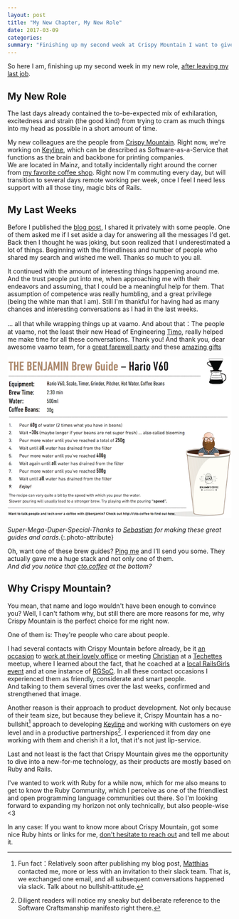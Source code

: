 ```yaml
---
layout: post
title: "My New Chapter, My New Role"
date: 2017-03-09
categories:
summary: "Finishing up my second week at Crispy Mountain I want to give an update into what happened over the last weeks"
---
```


So here I am, finishing up my second week in my new role, [after leaving my last
job][new-opportunities].

## My New Role

The last days already contained the to-be-expected mix of exhilaration,
excitedness and strain (the good kind) from trying to cram as much things into
my head as possible in a short amount of time.

My new colleagues are the people from [Crispy Mountain][crispy-mountain]. Right
now, we're working on [Keyline][keyline], which can be described as
Software-as-a-Service that functions as the brain and backbone for printing
companies.  
We are located in Mainz, and totally incidentally right around the corner from
[my favorite coffee shop][kaffeekommune]. Right now I'm commuting every day, but
will transition to several days remote working per week, once I feel I need less
support with all those tiny, magic bits of Rails.


## My Last Weeks

Before I published the [blog post][new-opportunities], I shared it privately
with some people. One of them asked me if I set aside a day for answering all
the messages I'd get. Back then I thought he was joking, but soon realized that
I underestimated a lot of things. Beginning with the friendliness and number of
people who shared my search and wished me well. Thanks so much to you all. 

It continued with the amount of interesting things happening around me. And the
trust people put into me, when approaching me with their endeavors and assuming,
that I could be a meaningful help for them. That assumption of competence was
really humbling, and a great privilege (being the white man that I am). Still
I'm thankful for having had as many chances and interesting conversations as I
had in the last weeks.

... all that while wrapping things up at vaamo. And about that：The people at
vaamo, not the least their new Head of Engineering [Timo][@timohirt], really
helped me make time for all these conversations. Thank you! And thank you, dear
awesome vaamo team, for a [great farewell party][tweet-gifcollection] and these
[amazing gifts][tweet-brewguide] 

[![](/static/img/2017-03/brewguide.png)](/static/img/2017-03/brewguide.png)

_Super-Mega-Duper-Special-Thanks to [Sebastian][@kuchengnom] for making these
great guides and cards._{:.photo-attribute}

Oh, want one of these brew guides? [Ping me][benjamin] and I'll send you some.
They actually gave me a huge stack and not only one of them.  
_And did you notice that [cto.coffee](http://cto.coffee) at the bottom?_


## Why Crispy Mountain?

You mean, that name and logo wouldn't have been enough to convince you? Well, I
can't fathom why, but still there are more reasons for me, why Crispy Mountain
is the perfect choice for me right now.

One of them is: They're people who care about people.

I had several contacts with Crispy Mountain before already, be it [an
occasion][crispymtn-coworking1] to [work at their lovely
office][crispymtn-coworking2] or meeting [Christian][christian] at a
[Techettes][techettes] meetup, where I learned about the fact, that he coached
at a [local RailsGirls event][railsgirls-frankfurt] and at one instance of
[RGSoC][rgsoc]. In all these contact occasions I experienced them as friendly,
considerate and smart people.  
And talking to them several times over the last weeks, confirmed and
strengthened that image.

Another reason is their approach to product development. Not only because of
their team size, but because they believe it, Crispy Mountain has a
no-bullshit[^1] approach to developing [Keyline][keyline] and working with
customers on eye level and in a productive partnerships[^2]. I experienced it
from day one working with them and cherish it a lot, that it's not just
lip-service.

Last and not least is the fact that Crispy Mountain gives me the opportunity to
dive into a new-for-me technology, as their products are mostly based on Ruby
and Rails.

I've wanted to work with Ruby for a while now, which for me also means to get to
know the Ruby Community, which I perceive as one of the friendliest and open
programming language communities out there. So I'm looking forward to expanding
my horizon not only technically, but also people-wise <3

In any case: If you want to know more about Crispy Mountain, got some nice Ruby
hints or links for me, [don't hesitate to reach out](/contact) and tell me about
it.


[^1]: Fun fact：Relatively soon after publishing my blog post, [Matthias][matthias] contacted me, more or less with an invitation to their slack team. That is, we exchanged one email, and all subsequent conversations happened via slack. Talk about no bullshit-attitude.
[^2]: Diligent readers will notice my sneaky but deliberate reference to the Software Craftsmanship manifesto right there.

[keyline]: http://keyline-mis.com/
[new-opportunities]: /2017/01/16/looking-for-new-opportunity-job/
[crispy-mountain]: http://crispymtn.com/
[kaffeekommune]: http://kaffeekommune.de/
[matthias]: https://twitter.com/mattprinz
[crispymtn-coworking1]: https://twitter.com/benjamin/status/476984567895961600
[crispymtn-coworking2]: https://twitter.com/benjamin/status/477096977432596481
[christian]: https://twitter.com/chrisweyer
[rgsoc]: https://railsgirlssummerofcode.org/
[@timohirt]: https://twitter.com/timohirt
[@kuchengnom]: https://twitter.com/kuchengnom
[benjamin]: https://twitter.com/benjamin
[tweet-gifcollection]: https://twitter.com/benjamin/status/835167975049158656
[tweet-brewguide]: https://twitter.com/benjamin/status/835192437370933248
[techettes]: http://techettes-frankfurt.com/
[railsgirls-frankfurt]: http://railsgirls.com/frankfurt.html
